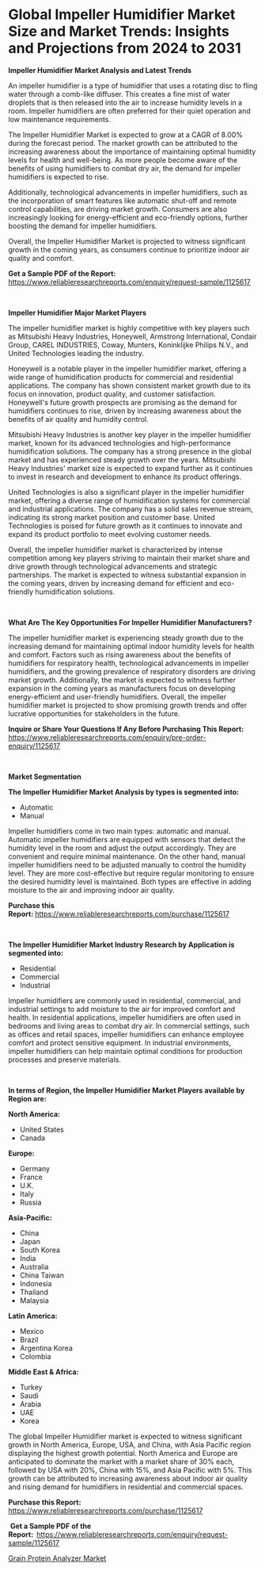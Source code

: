 <p><h1>Global Impeller Humidifier Market Size and Market Trends: Insights and Projections from 2024 to 2031</h1></p><p><strong>Impeller Humidifier Market Analysis and Latest Trends</strong></p>
<p><p>An impeller humidifier is a type of humidifier that uses a rotating disc to fling water through a comb-like diffuser. This creates a fine mist of water droplets that is then released into the air to increase humidity levels in a room. Impeller humidifiers are often preferred for their quiet operation and low maintenance requirements.</p><p>The Impeller Humidifier Market is expected to grow at a CAGR of 8.00% during the forecast period. The market growth can be attributed to the increasing awareness about the importance of maintaining optimal humidity levels for health and well-being. As more people become aware of the benefits of using humidifiers to combat dry air, the demand for impeller humidifiers is expected to rise.</p><p>Additionally, technological advancements in impeller humidifiers, such as the incorporation of smart features like automatic shut-off and remote control capabilities, are driving market growth. Consumers are also increasingly looking for energy-efficient and eco-friendly options, further boosting the demand for impeller humidifiers.</p><p>Overall, the Impeller Humidifier Market is projected to witness significant growth in the coming years, as consumers continue to prioritize indoor air quality and comfort.</p></p>
<p><strong>Get a Sample PDF of the Report:&nbsp;</strong> <a href="https://www.reliableresearchreports.com/enquiry/request-sample/1125617">https://www.reliableresearchreports.com/enquiry/request-sample/1125617</a></p>
<p>&nbsp;</p>
<p><strong>Impeller Humidifier Major Market Players</strong></p>
<p><p>The impeller humidifier market is highly competitive with key players such as Mitsubishi Heavy Industries, Honeywell, Armstrong International, Condair Group, CAREL INDUSTRIES, Coway, Munters, Koninklijke Philips N.V., and United Technologies leading the industry. </p><p>Honeywell is a notable player in the impeller humidifier market, offering a wide range of humidification products for commercial and residential applications. The company has shown consistent market growth due to its focus on innovation, product quality, and customer satisfaction. Honeywell's future growth prospects are promising as the demand for humidifiers continues to rise, driven by increasing awareness about the benefits of air quality and humidity control.</p><p>Mitsubishi Heavy Industries is another key player in the impeller humidifier market, known for its advanced technologies and high-performance humidification solutions. The company has a strong presence in the global market and has experienced steady growth over the years. Mitsubishi Heavy Industries' market size is expected to expand further as it continues to invest in research and development to enhance its product offerings.</p><p>United Technologies is also a significant player in the impeller humidifier market, offering a diverse range of humidification systems for commercial and industrial applications. The company has a solid sales revenue stream, indicating its strong market position and customer base. United Technologies is poised for future growth as it continues to innovate and expand its product portfolio to meet evolving customer needs.</p><p>Overall, the impeller humidifier market is characterized by intense competition among key players striving to maintain their market share and drive growth through technological advancements and strategic partnerships. The market is expected to witness substantial expansion in the coming years, driven by increasing demand for efficient and eco-friendly humidification solutions.</p></p>
<p>&nbsp;</p>
<p><strong>What Are The Key Opportunities For Impeller Humidifier Manufacturers?</strong></p>
<p><p>The impeller humidifier market is experiencing steady growth due to the increasing demand for maintaining optimal indoor humidity levels for health and comfort. Factors such as rising awareness about the benefits of humidifiers for respiratory health, technological advancements in impeller humidifiers, and the growing prevalence of respiratory disorders are driving market growth. Additionally, the market is expected to witness further expansion in the coming years as manufacturers focus on developing energy-efficient and user-friendly humidifiers. Overall, the impeller humidifier market is projected to show promising growth trends and offer lucrative opportunities for stakeholders in the future.</p></p>
<p><strong>Inquire or Share Your Questions If Any Before Purchasing This Report:</strong> <a href="https://www.reliableresearchreports.com/enquiry/pre-order-enquiry/1125617">https://www.reliableresearchreports.com/enquiry/pre-order-enquiry/1125617</a></p>
<p>&nbsp;</p>
<p><strong>Market Segmentation</strong></p>
<p><strong>The Impeller Humidifier Market Analysis by types is segmented into:</strong></p>
<p><ul><li>Automatic</li><li>Manual</li></ul></p>
<p><p>Impeller humidifiers come in two main types: automatic and manual. Automatic impeller humidifiers are equipped with sensors that detect the humidity level in the room and adjust the output accordingly. They are convenient and require minimal maintenance. On the other hand, manual impeller humidifiers need to be adjusted manually to control the humidity level. They are more cost-effective but require regular monitoring to ensure the desired humidity level is maintained. Both types are effective in adding moisture to the air and improving indoor air quality.</p></p>
<p><strong>Purchase this Report:&nbsp;</strong><a href="https://www.reliableresearchreports.com/purchase/1125617">https://www.reliableresearchreports.com/purchase/1125617</a></p>
<p>&nbsp;</p>
<p><strong>The Impeller Humidifier Market Industry Research by Application is segmented into:</strong></p>
<p><ul><li>Residential</li><li>Commercial</li><li>Industrial</li></ul></p>
<p><p>Impeller humidifiers are commonly used in residential, commercial, and industrial settings to add moisture to the air for improved comfort and health. In residential applications, impeller humidifiers are often used in bedrooms and living areas to combat dry air. In commercial settings, such as offices and retail spaces, impeller humidifiers can enhance employee comfort and protect sensitive equipment. In industrial environments, impeller humidifiers can help maintain optimal conditions for production processes and preserve materials.</p></p>
<p>&nbsp;</p>
<p><strong>In terms of Region, the Impeller Humidifier Market Players available by Region are:</strong></p>
<p>
    <p> <strong> North America: </strong>
        <ul>
            <li>United States</li>
            <li>Canada</li>
        </ul>
        </p> 
    <p> <strong> Europe: </strong>
        <ul>
            <li>Germany</li>
            <li>France</li>
            <li>U.K.</li>
            <li>Italy</li>
            <li>Russia</li>
        </ul>
        </p> 
    <p> <strong> Asia-Pacific: </strong>
        <ul>
            <li>China</li>
            <li>Japan</li>
            <li>South Korea</li>
            <li>India</li>
            <li>Australia</li>
            <li>China Taiwan</li>
            <li>Indonesia</li>
            <li>Thailand</li>
            <li>Malaysia</li>
        </ul>
        </p> 
    <p> <strong> Latin America: </strong>
        <ul>
            <li>Mexico</li>
            <li>Brazil</li>
            <li>Argentina Korea</li>
            <li>Colombia</li>
        </ul>
        </p> 
    <p> <strong> Middle East & Africa: </strong>
        <ul>
            <li>Turkey</li>
            <li>Saudi</li>
            <li>Arabia</li>
            <li>UAE</li>
            <li>Korea</li>
        </ul>
    </p>
    </p>
<p><p>The global Impeller Humidifier market is expected to witness significant growth in North America, Europe, USA, and China, with Asia Pacific region displaying the highest growth potential. North America and Europe are anticipated to dominate the market with a market share of 30% each, followed by USA with 20%, China with 15%, and Asia Pacific with 5%. This growth can be attributed to increasing awareness about indoor air quality and rising demand for humidifiers in residential and commercial spaces.</p></p>
<p><strong>Purchase this Report: </strong><a href="https://www.reliableresearchreports.com/purchase/1125617">https://www.reliableresearchreports.com/purchase/1125617</a></p>
<p>&nbsp;<strong>Get a Sample PDF of the Report:&nbsp;&nbsp;</strong><a href="https://www.reliableresearchreports.com/enquiry/request-sample/1125617">https://www.reliableresearchreports.com/enquiry/request-sample/1125617</a></p>
<p><strong></strong></p>
<p><p><a href="https://zircon-bluebell-299.notion.site/Grain-Protein-Analyzer-Market-Research-Report-Provides-thorough-Industry-Overview-which-offers-an-I-944f71dd4cc54e0a8a50a4081d72557b">Grain Protein Analyzer Market</a></p></p>